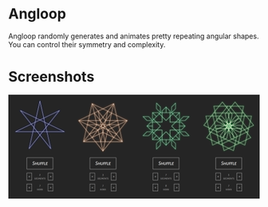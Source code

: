 # Angloop
Angloop randomly generates and animates pretty repeating angular shapes. You can control their symmetry and complexity.

# Screenshots
![Screenshots](https://github.com/vdzk/angloop/raw/master/screenshots.png)
